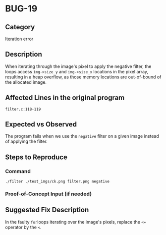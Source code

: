 # BUG-19
## Category
Iteration error

## Description
When iterating through the image's pixel to apply the negative filter, the loops access `img->size_y` and `img->size_x` locations in the pixel array, resulting in a heap overflow, as those memory locations are out-of-bound of the allocated image.

## Affected Lines in the original program
`filter.c:118-119`

## Expected vs Observed
The program fails when we use the `negative` filter on a given image instead of applying the filter.

## Steps to Reproduce

### Command
```
./filter ./test_imgs/ck.png filter.png negative
```
### Proof-of-Concept Input (if needed)

## Suggested Fix Description
In the faulty `for`loops iterating over the image's pixels, replace the `<=` operator by the `<`.